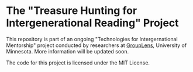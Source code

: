# The "Treasure Hunting for Intergenerational Reading" Project

This repository is part of an ongoing "Technologies for Intergernational Mentorship" project conducted by researchers at [GroupLens](https://grouplens.org), University of Minnesota. More information will be updated soon. 

The code for this project is licensed under the MIT License.
